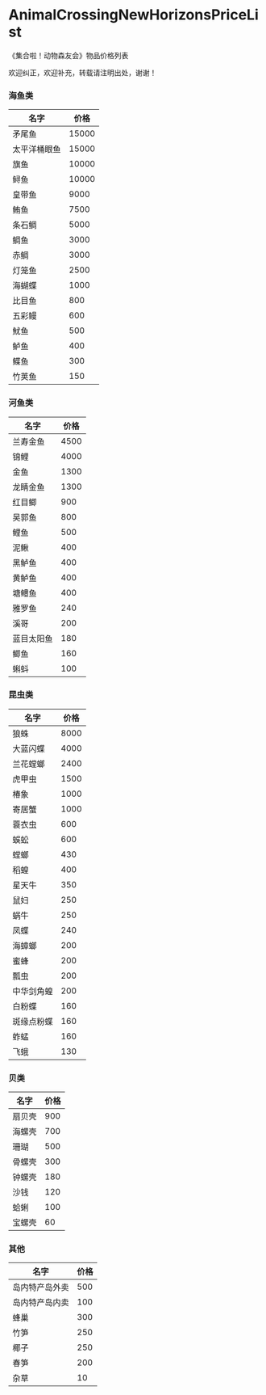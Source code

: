 # AnimalCrossingNewHorizonsPriceList
《集合啦！动物森友会》物品价格列表

欢迎纠正，欢迎补充，转载请注明出处，谢谢！

### 海鱼类
名字 | 价格
-|-
矛尾鱼 | 15000
太平洋桶眼鱼 | 15000
旗鱼 | 10000
鲟鱼 | 10000
皇带鱼 | 9000
鲔鱼 | 7500
条石鲷 | 5000
鲷鱼 | 3000
赤鲷 | 3000
灯笼鱼 | 2500
海蝴蝶 | 1000
比目鱼 | 800
五彩鳗 | 600
魷鱼 | 500
鲈鱼 | 400
鲽鱼 | 300
竹荚鱼 | 150

### 河鱼类
名字 | 价格
-|-
兰寿金鱼 | 4500
锦鲤 | 4000
金鱼 | 1300
龙睛金鱼 | 1300
红目鲫 | 900
吴郭鱼 | 800
鲤鱼 | 500
泥鳅 | 400
黑鲈鱼 | 400
黄鲈鱼 | 400
塘鳢鱼 | 400
雅罗鱼 | 240
溪哥 | 200
蓝目太阳鱼 | 180
鲫鱼 | 160
蝌蚪 | 100

### 昆虫类
名字 | 价格
-|-
狼蛛 | 8000
大蓝闪蝶 | 4000
兰花螳螂 | 2400
虎甲虫 | 1500
椿象 | 1000
寄居蟹 | 1000
蓑衣虫 | 600
蜈蚣 | 600
螳螂 | 430
稻蝗 | 400
星天牛 | 350
鼠妇 | 250
蜗牛 | 250
凤蝶 | 240
海蟑螂 | 200
蜜蜂 | 200
瓢虫 | 200
中华剑角蝗 | 200
白粉蝶 | 160
斑缘点粉蝶 | 160
蚱蜢 | 160
飞蛾 | 130

### 贝类
名字 | 价格
-|-
扇贝壳 | 900
海螺壳 | 700
珊瑚 | 500
骨螺壳 | 300
钟螺壳 | 180
沙钱 | 120
蛤蜊 | 100
宝螺壳 | 60

### 其他
名字 | 价格
-|-
岛内特产岛外卖 | 500
岛内特产岛内卖 | 100
蜂巢 | 300
竹笋 | 250
椰子 | 250
春笋 | 200
杂草 | 10
